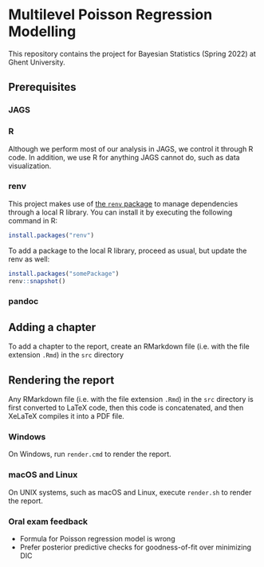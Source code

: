 # Multilevel Poisson Regression Modelling

This repository contains the project for Bayesian Statistics (Spring 2022) at Ghent University.

## Prerequisites

### JAGS

### R

Although we perform most of our analysis in JAGS, we control it through R code.
In addition, we use R for anything JAGS cannot do, such as data visualization.

### renv

This project makes use of [the `renv` package](https://rstudio.github.io/renv/) to manage dependencies through a local R library.
You can install it by executing the following command in R:

```r
install.packages("renv")
```

To add a package to the local R library, proceed as usual, but update the renv as well:

```r
install.packages("somePackage")
renv::snapshot()
```

### pandoc

## Adding a chapter

To add a chapter to the report, create an RMarkdown file (i.e. with the file extension `.Rmd`) in the `src` directory

## Rendering the report

Any RMarkdown file (i.e. with the file extension `.Rmd`) in the `src` directory is first converted to LaTeX code, then this code is concatenated, and then XeLaTeX compiles it into a PDF file.

### Windows

On Windows, run `render.cmd` to render the report.

### macOS and Linux

On UNIX systems, such as macOS and Linux, execute `render.sh` to render the report.

### Oral exam feedback

- Formula for Poisson regression model is wrong
- Prefer posterior predictive checks for goodness-of-fit over minimizing DIC
